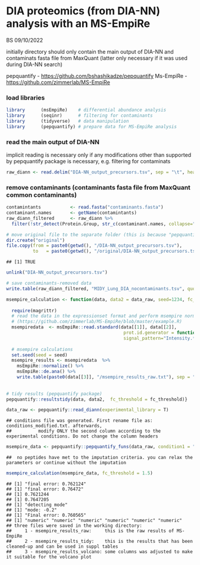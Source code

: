 DIA proteomics (from DIA-NN) analysis with an MS-EmpiRe
================
BS
09/10/2022

initially directory should only contain the main output of DIA-NN and
contaminats fasta file from MaxQuant (latter only necessary if it was
used during DIA-NN search)

pepquantify - <https://github.com/bshashikadze/pepquantify> Ms-EmpiRe -
<https://github.com/zimmerlab/MS-EmpiRe>

### load libraries

``` r
library      (msEmpiRe)    # differential abundance analysis
library      (seqinr)      # filtering for contaminants
library      (tidyverse)   # data manipulation
library      (pepquantify) # prepare data for MS-EmpiRe analysis
```

### read the main output of DIA-NN

implicit reading is necessary only if any modifications other than
supported by pepquantify package is necessary, e.g. filtering for
contaminats

``` r
raw_diann <- read.delim("DIA-NN_output_precursors.tsv", sep = "\t", header = T) #can be downloaded from github
```

### remove contaminants (contaminants fasta file from MaxQuant common contaminants)

``` r
contamintants           <- read.fasta("contaminants.fasta")
contaminant.names       <- getName(contamintants) 
raw_diann_filtered      <- raw_diann %>% 
  filter(!str_detect(Protein.Group, str_c(contaminant.names, collapse="|")))

# move original file to the separate folder (this is because "pepquantify" will read automatically largest tsv file so it is necessary to leave only filtered data in the main directory)
dir.create("original")
file.copy(from = paste0(getwd(), "/DIA-NN_output_precursors.tsv"),
          to   = paste0(getwd(), "/original/DIA-NN_output_precursors.tsv"))
```

    ## [1] TRUE

``` r
unlink("DIA-NN_output_precursors.tsv")

# save contaminants-removed data
write.table(raw_diann_filtered, "MIDY_Lung_DIA_nocontaminants.tsv", quote = F, sep = "\t", row.names = F)
```

``` r
msempire_calculation <- function(data, data2 = data_raw, seed=1234, fc_threshold = 1.5) {
  
  require(magrittr)
  # read the data in the expressionset format and perform msempire normalization and quantification  
  # (https://github.com/zimmerlab/MS-EmpiRe/blob/master/example.R)
  msempiredata  <- msEmpiRe::read.standard(data[[1]], data[[2]],
                                            prot.id.generator = function(pep) unlist(strsplit(pep, "\\.[0-9]*$"))[1],
                                            signal_pattern="Intensity.*")
  
  # msempire calculations
  set.seed(seed = seed)
  msempire_results <- msempiredata  %>%
    msEmpiRe::normalize() %>%
    msEmpiRe::de.ana() %>%
    write.table(paste0(data[[3]], "/msempire_results_raw.txt"), sep = "\t", row.names = F)
  
  
# tidy results (pepquantify package)
pepquantify::resultstidy(data, data2,  fc_threshold = fc_threshold)}
```

``` r
data_raw <- pepquantify::read_diann(experimental_library = T)
```

    ## conditions file was generated. First rename file as: conditions_modified.txt. afterwards,
    ##          modify ONLY the second column according to the experimental conditions. Do not change the column headers

``` r
msempire_data <- pepquantify::pepquantify_funs(data_raw, condition1 = "MIDY", condition2 = "WT", imputation = TRUE)
```

    ##  no peptides have met to the imputation criteria. you can relax the parameters or continue without the imputation

``` r
msempire_calculation(msempire_data, fc_threshold = 1.5)
```

    ## [1] "final error: 0.762124"
    ## [1] "final error: 0.76472"
    ## [1] 0.7621244
    ## [1] 0.7647205
    ## [1] "detecting mode"
    ## [1] "mode: -0.2"
    ## [1] "Final error: 0.760565"
    ## [1] "numeric" "numeric" "numeric" "numeric" "numeric" "numeric"
    ## three files were saved in the working directory:
    ##     1 - msempire_results_raw:     this is the raw results of MS-EmpiRe
    ##     2 - msempire_results_tidy:    this is the results that has been cleaned-up and can be used in suppl tables
    ##     3 - msempire_results_volcano: some columns was adjusted to make it suitable for the volcano plot
